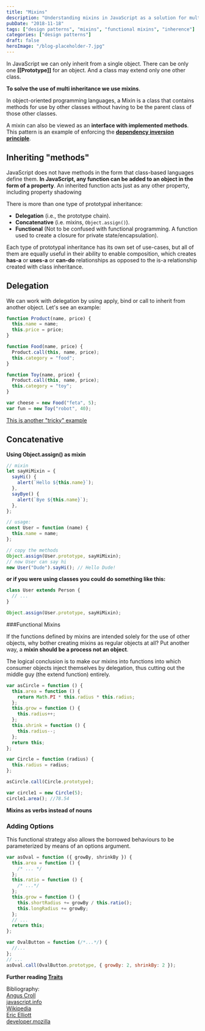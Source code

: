 ```yaml
---
title: "Mixins"
description: "Understanding mixins in JavaScript as a solution for multi-inheritance, including delegation, concatenative, and functional inheritance patterns"
pubDate: "2018-11-18"
tags: ["design patterns", "mixins", "functional mixins", "inherence"]
categories: ["design patterns"]
draft: false
heroImage: "/blog-placeholder-7.jpg"
---
```


In JavaScript we can only inherit from a single object. There can be only one **[[Prototype]]** for
an object.
And a class may extend only one other class.

**To solve the use of multi inheritance we use mixins**.

In object-oriented programming languages, a Mixin is a class that contains methods for use by
other classes without having to be the parent class of those other classes.

A mixin can also be viewed as an **interface with implemented methods**.
This pattern is an example of enforcing the [**dependency inversion principle**](https://en.wikipedia.org/wiki/Dependency_inversion_principle).

## Inheriting "methods"

JavaScript does not have methods in the form that class-based languages define them.
**In JavaScript, any function can be added to an object in the form of a property**.
An inherited function acts just as any other property, including property shadowing

There is more than one type of prototypal inheritance:

- **Delegation** (i.e., the prototype chain).
- **Concatenative** (i.e. mixins, `Object.assign()`).
- **Functional** (Not to be confused with functional programming. A function used to create a
  closure for private state/encapsulation).

Each type of prototypal inheritance has its own set of use-cases, but all of them are equally
useful in their ability to enable composition, which creates **has-a** or **uses-a** or **can-do**
relationships as opposed to the is-a relationship created with class inheritance.

## Delegation

We can work with delegation by using apply, bind or call to inherit from another object. Let's
see an example: <br>

```javascript
function Product(name, price) {
  this.name = name;
  this.price = price;
}

function Food(name, price) {
  Product.call(this, name, price);
  this.category = "food";
}

function Toy(name, price) {
  Product.call(this, name, price);
  this.category = "toy";
}

var cheese = new Food("feta", 5);
var fun = new Toy("robot", 40);
```

<a href="../testing-protoype-inheritance/" target="_self">This is another "tricky"
example </a>

## Concatenative

**Using Object.assign() as mixin**

```javascript
// mixin
let sayHiMixin = {
  sayHi() {
    alert(`Hello ${this.name}`);
  },
  sayBye() {
    alert(`Bye ${this.name}`);
  },
};

// usage:
const User = function (name) {
  this.name = name;
};

// copy the methods
Object.assign(User.prototype, sayHiMixin);
// now User can say hi
new User("Dude").sayHi(); // Hello Dude!
```

**or if you were using classes you could do something like this:**

```javascript
class User extends Person {
  // ...
}

Object.assign(User.prototype, sayHiMixin);
```

###Functional Mixins

If the functions defined by mixins are intended solely for the use of other objects,
why bother creating mixins as regular objects at all? Put another way, a **mixin should be a
process not an object**.

The logical conclusion is to make our mixins into functions into which consumer objects inject
themselves by delegation, thus cutting out the middle guy (the extend function) entirely.

```javascript
var asCircle = function () {
  this.area = function () {
    return Math.PI * this.radius * this.radius;
  };
  this.grow = function () {
    this.radius++;
  };
  this.shrink = function () {
    this.radius--;
  };
  return this;
};

var Circle = function (radius) {
  this.radius = radius;
};

asCircle.call(Circle.prototype);

var circle1 = new Circle(5);
circle1.area(); //78.54
```

**Mixins as verbs instead of nouns**

### Adding Options

This functional strategy also allows the borrowed behaviours to be parameterized by means of
an options argument.

```javascript
var asOval = function ({ growBy, shrinkBy }) {
  this.area = function () {
    /* ... */
  };
  this.ratio = function () {
    /* ...*/
  };
  this.grow = function () {
    this.shortRadius += growBy / this.ratio();
    this.longRadius += growBy;
  };
  // ...
  return this;
};

var OvalButton = function (/*...*/) {
  //...
};
// ...
asOval.call(OvalButton.prototype, { growBy: 2, shrinkBy: 2 });
```

**Further reading [Traits](https://github.com/traitsjs/traits.js)**

Bibliography: <br>
[Angus Croll](https://javascriptweblog.wordpress.com/2011/05/31/a-fresh-look-at-javascript-mixins/?blogsub=confirming%23subscribe-blog]) <br/>
[javascript.info](https://javascript.info/mixins)<br/>
[Wikipedia](https://en.wikipedia.org/wiki/Mixin)<br/>
[Eric Elliott](https://medium.com/javascript-scene/10-interview-questions-every-javascript-developer-should-know-6fa6bdf5ad95)<br/>
[developer.mozilla](https://developer.mozilla.org/en-US/docs/Web/JavaScript/Inheritance_and_the_prototype_chain)<br/>
